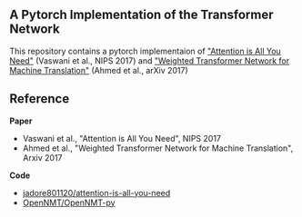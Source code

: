 ## A Pytorch Implementation of the Transformer Network
This repository contains a pytorch implementaion of ["Attention is All You Need"](https://papers.nips.cc/paper/7181-attention-is-all-you-need.pdf) (Vaswani et al., NIPS 2017) and 
["Weighted Transformer Network for Machine Translation"](https://arxiv.org/pdf/1711.02132.pdf) (Ahmed et al., arXiv 2017)

## Reference
**Paper**
- Vaswani et al., "Attention is All You Need", NIPS 2017
- Ahmed et al., "Weighted Transformer Network for Machine Translation", Arxiv 2017

**Code**
- [jadore801120/attention-is-all-you-need](https://github.com/jadore801120/attention-is-all-you-need-pytorch)
- [OpenNMT/OpenNMT-py](https://github.com/OpenNMT/OpenNMT-py)
